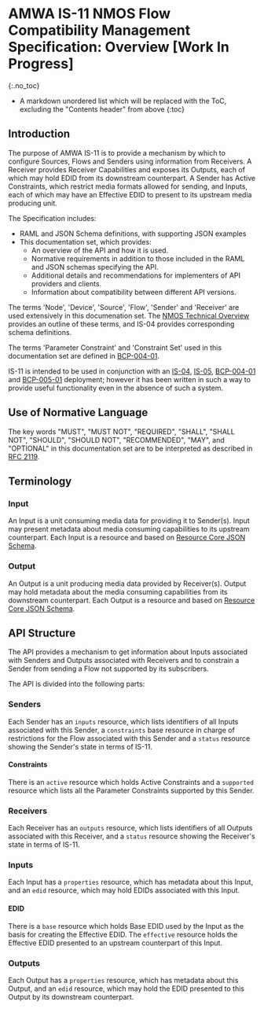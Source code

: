 # AMWA IS-11 NMOS Flow Compatibility Management Specification: Overview \[Work In Progress\]
{:.no_toc}

* A markdown unordered list which will be replaced with the ToC, excluding the "Contents header" from above
{:toc}

<!-- _(c) AMWA 2017, CC Attribution-NoDerivatives 4.0 International (CC BY-ND 4.0)_  -->

## Introduction

The purpose of AMWA IS-11 is to provide a mechanism by which to configure Sources, Flows and Senders using information from Receivers. A Receiver provides Receiver Capabilities and exposes its Outputs, each of which may hold EDID from its downstream counterpart. A Sender has Active Constraints, which restrict media formats allowed for sending, and Inputs, each of which may have an Effective EDID to present to its upstream media producing unit.

The Specification includes:

- RAML and JSON Schema definitions, with supporting JSON examples
- This documentation set, which provides:
  - An overview of the API and how it is used.
  - Normative requirements in addition to those included in the RAML and JSON schemas specifying the API.
  - Additional details and recommendations for implementers of API providers and clients.
  - Information about compatibility between different API versions.

The terms 'Node', 'Device', 'Source', 'Flow', 'Sender' and 'Receiver' are used extensively in this documenation set. The [NMOS Technical Overview](https://specs.amwa.tv/nmos/main/docs/2.0._Technical_Overview.html) provides an outline of these terms, and IS-04 provides corresponding schema definitions.

The terms 'Parameter Constraint' and 'Constraint Set' used in this documentation set are defined in [BCP-004-01][BCP-004-01].

IS-11 is intended to be used in conjunction with an [IS-04][IS-04], [IS-05][IS-05], [BCP-004-01][BCP-004-01] and [BCP-005-01][BCP-005-01] deployment; however it has been written in such a way to provide useful functionality even in the absence of such a system.

## Use of Normative Language

The key words "MUST", "MUST NOT", "REQUIRED", "SHALL", "SHALL NOT", "SHOULD", "SHOULD NOT", "RECOMMENDED", "MAY",
and "OPTIONAL" in this documentation set are to be interpreted as described in [RFC 2119][RFC-2119].

## Terminology

### Input

An Input is a unit consuming media data for providing it to Sender(s). Input may present metadata about media consuming capabilities to its upstream counterpart. Each Input is a resource and based on [Resource Core JSON Schema][Resource-Core-Schema].

### Output

An Output is a unit producing media data provided by Receiver(s). Output may hold metadata about the media consuming capabilities from its downstream counterpart. Each Output is a resource and based on [Resource Core JSON Schema][Resource-Core-Schema].

## API Structure

The API provides a mechanism to get information about Inputs associated with Senders and Outputs associated with Receivers and to constrain a Sender from sending a Flow not supported by its subscribers.

The API is divided into the following parts:

### Senders

Each Sender has an `inputs` resource, which lists identifiers of all Inputs associated with this Sender, a `constraints` base resource in charge of restrictions for the Flow associated with this Sender and a `status` resource showing the Sender's state in terms of IS-11.

#### Constraints

There is an `active` resource which holds Active Constraints and a `supported` resource which lists all the Parameter Constraints supported by this Sender.

### Receivers

Each Receiver has an `outputs` resource, which lists identifiers of all Outputs associated with this Receiver, and a `status` resource showing the Receiver's state in terms of IS-11.

### Inputs

Each Input has a `properties` resource, which has metadata about this Input, and an `edid` resource, which may hold EDIDs associated with this Input.

#### EDID

There is a `base` resource which holds Base EDID used by the Input as the basis for creating the Effective EDID. The `effective` resource holds the Effective EDID presented to an upstream counterpart of this Input.

### Outputs

Each Output has a `properties` resource, which has metadata about this Output, and an `edid` resource, which may hold the EDID presented to this Output by its downstream counterpart.

[RFC-2119]: https://tools.ietf.org/html/rfc2119 "Key words for use in RFCs"
[IS-04]: https://specs.amwa.tv/is-04 "IS-04 NMOS Discovery & Registration"
[IS-05]: https://specs.amwa.tv/is-05 "IS-05 NMOS Device Connection Management"
[BCP-004-01]: https://specs.amwa.tv/bcp-004-01 "BCP-004-01 NMOS Receiver Capabilities"
[BCP-005-01]: https://specs.amwa.tv/bcp-005-01 "BCP-005-01 NMOS Receiver Capabilities"
[Resource-Core-Schema]: https://github.com/AMWA-TV/nmos-discovery-registration/blob/v1.3.1/APIs/schemas/resource_core.json "AMWA NMOS IS-04 v1.3.x Resource Core JSON schema"
